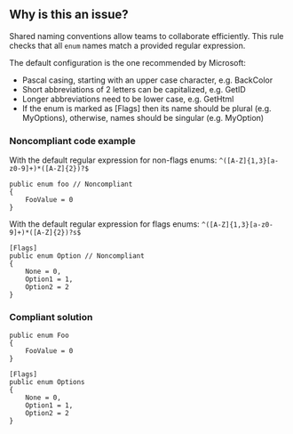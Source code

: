 ## Why is this an issue?
 
Shared naming conventions allow teams to collaborate efficiently. This rule checks that all `enum` names match a provided regular expression.
 
The default configuration is the one recommended by Microsoft:
 
- Pascal casing, starting with an upper case character, e.g. BackColor
- Short abbreviations of 2 letters can be capitalized, e.g. GetID
- Longer abbreviations need to be lower case, e.g. GetHtml
- If the enum is marked as [Flags] then its name should be plural (e.g. MyOptions), otherwise, names should be singular (e.g. MyOption)

### Noncompliant code example
 
With the default regular expression for non-flags enums: `^([A-Z]{1,3}[a-z0-9]+)*([A-Z]{2})?$`

    public enum foo // Noncompliant
    {
        FooValue = 0
    }

With the default regular expression for flags enums: `^([A-Z]{1,3}[a-z0-9]+)*([A-Z]{2})?s$`

    [Flags]
    public enum Option // Noncompliant
    {
        None = 0,
        Option1 = 1,
        Option2 = 2
    }

### Compliant solution

    public enum Foo
    {
        FooValue = 0
    }

    [Flags]
    public enum Options
    {
        None = 0,
        Option1 = 1,
        Option2 = 2
    }